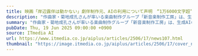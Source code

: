 ```yaml
---
title: 映画「岸辺露伴は動かない」劇伴制作元、AIの利用について声明　“1万6000文字超”で訴えた、AIを使う理由は？
description: "作曲家・菊地成孔さんが率いる楽曲制作グループ「新音楽制作工房」は、生成AIの利用に関する声明を出した。同グループを巡っては、映画「岸辺露伴は動かない 懺悔室」の劇伴をAIを活用して制作。Xで賛否を巻き起こしていた。"
summary: "作曲家・菊地成孔さんが率いる楽曲制作グループ「新音楽制作工房」は、生成AIの利用に関する声明を出した。同グループを巡っては、映画「岸辺露伴は動かない 懺悔室」の劇伴をAIを活用して制作。Xで賛否を巻き起こしていた。"
pubDate: Thu, 19 Jun 2025 09:00:00 +0900
source: ITmedia AI
url: https://www.itmedia.co.jp/aiplus/articles/2506/17/news107.html
thumbnail: "https://image.itmedia.co.jp/aiplus/articles/2506/17/cover_news107.jpg"
---
```


